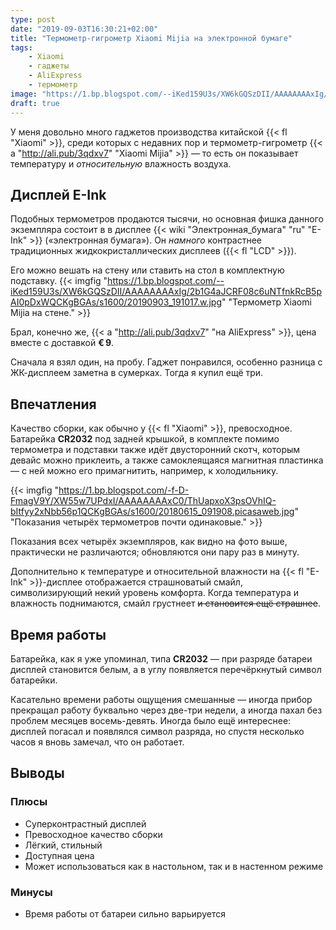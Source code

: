 ```yaml
---
type: post
date: "2019-09-03T16:30:21+02:00"
title: "Термометр-гигрометр Xiaomi Mijia на электронной бумаге"
tags:
    - Xiaomi
    - гаджеты
    - AliExpress
    - термометр
image: "https://1.bp.blogspot.com/--iKed159U3s/XW6kGQSzDII/AAAAAAAAxIg/2b1G4aJCRF08c6uNTfnkRcB5pAI0pDxWQCKgBGAs/s1600/20190903_191017.w.jpg"
draft: true
---
```


У меня довольно много гаджетов производства китайской {{< fl "Xiaomi" >}}, среди которых с недавних пор и термометр-гигрометр {{< a "http://ali.pub/3qdxv7" "Xiaomi Mijia" >}} — то есть он показывает температуру и *относительную* влажность воздуха.

<!--more-->

## Дисплей E-Ink

Подобных термометров продаются тысячи, но основная фишка данного экземпляра состоит в в дисплее {{< wiki "Электронная_бумага" "ru" "E-Ink" >}} («электронная бумага»). Он *намного* контрастнее традиционных жидкокристаллических дисплеев ({{< fl "LCD" >}}).

Его можно вешать на стену или ставить на стол в комплектную подставку.
{{< imgfig "https://1.bp.blogspot.com/--iKed159U3s/XW6kGQSzDII/AAAAAAAAxIg/2b1G4aJCRF08c6uNTfnkRcB5pAI0pDxWQCKgBGAs/s1600/20190903_191017.w.jpg" "Термометр Xiaomi Mijia на стене." >}} 

Брал, конечно же, {{< a "http://ali.pub/3qdxv7" "на AliExpress" >}}, цена вместе с доставкой **€ 9**.

Сначала я взял один, на пробу. Гаджет понравился, особенно разница с ЖК-дисплеем заметна в сумерках. Тогда я купил ещё три.

## Впечатления

Качество сборки, как обычно у {{< fl "Xiaomi" >}}, превосходное. Батарейка **CR2032** под задней крышкой, в комплекте помимо термометра и подставки также идёт двусторонний скотч, которым девайс можно приклеить, а также самоклеящаяся магнитная пластинка — с ней можно его примагнитить, например, к холодильнику.

{{< imgfig "https://1.bp.blogspot.com/-f-D-FmagV9Y/XW55w7UPdxI/AAAAAAAAxC0/ThUapxoX3psOVhIQ-bItfyy2xNbb56p1QCKgBGAs/s1600/20180615_091908.picasaweb.jpg" "Показания четырёх термометров почти одинаковые." >}}

Показания всех четырёх экземпляров, как видно на фото выше, практически не различаются; обновляются они пару раз в минуту.

Дополнительно к температуре и относительной влажности на {{< fl "E-Ink" >}}-дисплее отображается страшноватый смайл, символизирующий некий уровень комфорта. Когда температура и влажность поднимаются, смайл грустнеет ~~и становится ещё страшнее~~.

## Время работы

Батарейка, как я уже упоминал, типа **CR2032** — при разряде батареи дисплей становится белым, а в углу появляется перечёркнутый символ батарейки.

Касательно времени работы ощущения смешанные — иногда прибор прекращал работу буквально через две-три недели, а иногда пахал без проблем месяцев восемь-девять. Иногда было ещё интереснее: дисплей погасал и появлялся символ разряда, но спустя несколько часов я вновь замечал, что он работает.

## Выводы

### Плюсы

* Суперконтрастный дисплей
* Превосходное качество сборки
* Лёгкий, стильный
* Доступная цена
* Может использоваться как в настольном, так и в настенном режиме

### Минусы

* Время работы от батареи сильно варьируется